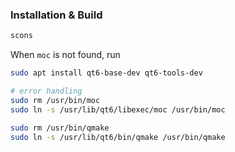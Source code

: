 ### Installation & Build

```bash
scons
```

When `moc` is not found, run

```bash
sudo apt install qt6-base-dev qt6-tools-dev

# error handling
sudo rm /usr/bin/moc 
sudo ln -s /usr/lib/qt6/libexec/moc /usr/bin/moc

sudo rm /usr/bin/qmake
sudo ln -s /usr/lib/qt6/bin/qmake /usr/bin/qmake
```
